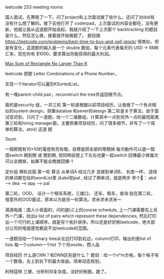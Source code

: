 leetcode 253 meeting rooms

国人面试，先寒暄了一下，问了project和上次面试做了些什么，还问了对didi有没有什么想了解的。接下去他打开了 coderpad，上次面试的内容全都在，没有更新，他就让我从这道题开始说起，我就介绍了一下上次那个 backtracking 的题目是什么，然后怎么做，接着就开始做题了。
题目跟 https://leetcode.com/problems/best-time-to-buy-and-sell-stock/ 很类似，但是有变化，这道题的输入是一个 double 数组，每个元素代表每天的 USD -> RMB 汇率，现在你有 $1000，要求算出你能获得的最大利润。

[Max Sum of Rectangle No Larger Than K](https://www.lintcode.com/problem/max-sum-of-rectangle-no-larger-than-k/description)

leetcode 原题 Letter Combinations of a Phone Number，

实现一个Iterator可以遍历KSortedList。

有一堆parent-child pair，reconstruct the tree并返回根节点。

面的是security 组，一共三轮
第一轮是根据以前项目经历，让我做了一个有点相似的system design，侧重databse 和sever的design
第二轮是关于算法，由于面试官迟到，只问了一道题，给一个二维数组，计算其中一点到另外一点的最短距离
第三轮和hir‍‍‍‌‍‍‍‍‍‌‍‍‌‍‌‍‌‍‍ing manager面，主要侧重项目经历，问了很多细节，并写了一个简单的算法，atoi() 这道 题

3sum

一個房間有10*10的電燈有亮有暗，目標是把全部的等關掉
  每次動作可以選一個燈switch 開到關 或 關到開, 但同時該燈上下左右也要一起switch
  回傳最少做幾次可以全關掉，如果不能全關救回傳-1

定价组
俩轮店面 第一轮 算法
从单词A 经过几步 连接到单词B， 长度一样， 途径的单词都在给的wordList里
从abd到pal , 经过了俩单词，就是两步
举个🌰： abd --> dea --> app --> pal

第二轮，OOD， 设计一个租车系统，三接口， 还车，租车，查‍‍‍‌‍‍‍‍‍‌‍‍‌‍‌‍‌‍‍询
挂在第二轮，很意外的OOD面试，原本以为是另一轮算法。求米求米求米～

滴滴电面：国人小哥面的，问的是LC上的course schedule, 上一门课需要先上另外一门课，给出a list of pairs which represent these dependencies, 然后打印出一个可行的上课顺序。就是写个拓扑排序。所以还是好好刷leetcode，绝大部分公司的电‍‍‍‌‍‍‍‍‍‌‍‍‌‍‌‍‌‍‍面感觉都逃不出leetcode的范围。


一道题目给一个binary tree从左边打印到右边，column打印，输出的是list of lists 每一个column一个list
下个月o‍‍‍‌‍‍‍‍‍‌‍‍‌‍‌‍‌‍‍nsite，攒人品

项目经历
什么是CNN？和DNN区别是什么？
题目：给一个n*m方格，每个格子有一个数值，左上到右下的最大收益。简单动态规划。

利特寇特 三舅，分析时间复杂度。没好好刷题。跪了。
